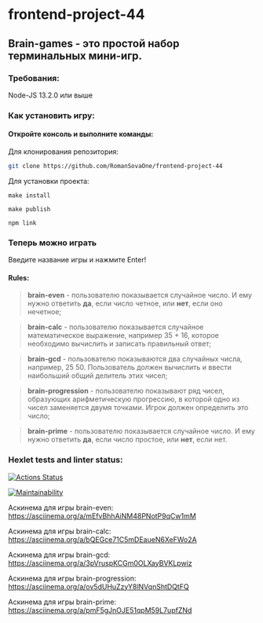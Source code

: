 # frontend-project-44
## Brain-games - это простой набор терминальных мини-игр.

### Требования:

  Node-JS 13.2.0 или выше

### Как установить игру: 
#### Откройте консоль и выполните команды:
  Для клонирования репозитория:
  ```sh
git clone https://github.com/RomanSovaOne/frontend-project-44
```
  Для установки проекта:
  ```
make install
```
  ```
make publish
```
  ```
npm link
```

### Теперь можно играть

Введите название игры и нажмите Enter!

#### Rules:

> **brain-even** - пользователю показывается случайное число. И ему нужно ответить **да**, если число четное, или **нет**, если оно нечетное;

> **brain-calс** - пользователю показывается случайное математическое выражение, например 35 + 16, которое необходимо вычислить и записать правильный ответ;

> **brain-gcd** - пользователю показываются два случайных числа, например, 25 50. Пользователь должен вычислить и ввести наибольший общий делитель этих чисел;

> **brain-progression** - пользователю показывают ряд чисел, образующих арифметическую прогрессию, в которой одно из чисел заменяется двумя точками. Игрок должен определить это число;

> **brain-prime** - пользователю показывается случайное число. И ему нужно ответить **да**, если число простое, или **нет**, если нет.

### Hexlet tests and linter status:
[![Actions Status](https://github.com/RomanSovaOne/frontend-project-44/actions/workflows/hexlet-check.yml/badge.svg)](https://github.com/RomanSovaOne/frontend-project-44/actions)

[![Maintainability](https://api.codeclimate.com/v1/badges/d6612525da164fc6495d/maintainability)](https://codeclimate.com/github/RomanSovaOne/frontend-project-44/maintainability)

Аскинема для игры brain-even: https://asciinema.org/a/mEfvBhhAiNM48PNotP9qCw1mM

Аскинема для игры brain-calc: https://asciinema.org/a/bQEGce71C5mDEaueN6XeFWo2A

Аскинема для игры brain-gcd: https://asciinema.org/a/3pVruspKCGm0OLXayBVKLpwiz

Аскинема для игры brain-progression: https://asciinema.org/a/ov5dUHuZzyY8lNVqnShtDQtFQ

Аскинема для игры brain-prime: https://asciinema.org/a/pmF5gJnOJE51qpM59L7upfZNd